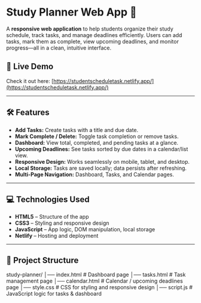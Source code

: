 # Study Planner Web App 📘

A **responsive web application** to help students organize their study schedule, track tasks, and manage deadlines efficiently. Users can add tasks, mark them as complete, view upcoming deadlines, and monitor progress—all in a clean, intuitive interface.

## 🔹 Live Demo
Check it out here: [https://studentscheduletask.netlify.app/](https://studentscheduletask.netlify.app/)

---

## 🛠 Features

- **Add Tasks:** Create tasks with a title and due date.
- **Mark Complete / Delete:** Toggle task completion or remove tasks.
- **Dashboard:** View total, completed, and pending tasks at a glance.
- **Upcoming Deadlines:** See tasks sorted by due dates in a calendar/list view.
- **Responsive Design:** Works seamlessly on mobile, tablet, and desktop.
- **Local Storage:** Tasks are saved locally; data persists after refreshing.
- **Multi-Page Navigation:** Dashboard, Tasks, and Calendar pages.

---

## 💻 Technologies Used

- **HTML5** – Structure of the app  
- **CSS3** – Styling and responsive design  
- **JavaScript** – App logic, DOM manipulation, local storage  
- **Netlify** – Hosting and deployment  

---

## 📂 Project Structure

study-planner/
│── index.html # Dashboard page
│── tasks.html # Task management page
│── calendar.html # Calendar / upcoming deadlines page
│── style.css # CSS for styling and responsive design
│── script.js # JavaScript logic for tasks & dashboard
